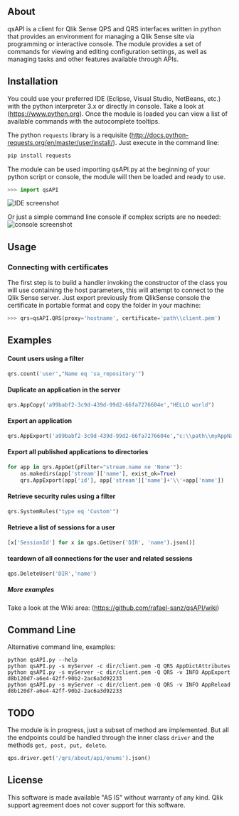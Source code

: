 ## About
qsAPI is a client for Qlik Sense QPS and QRS interfaces written in python that provides an environment for managing a Qlik Sense site via programming or interactive console. The module provides a set of commands for viewing and editing configuration settings, as well as managing tasks and other features available through APIs.

## Installation
You could use your preferred IDE (Eclipse, Visual Studio, NetBeans, etc.) with the python interpreter 3.x or directly in console. Take a look at (https://www.python.org). Once the module is loaded you can view a list of available commands with the autocomplete tooltips.

The python `requests` library is a requisite (http://docs.python-requests.org/en/master/user/install/). Just execute in the command line:
```python
pip install requests
```
The module can be used importing qsAPI.py at the beginning of your python script or console, the module will then be loaded and ready to use.
```python
>>> import qsAPI
```

![IDE screenshot](https://raw.githubusercontent.com/rafael-sanz/qsAPI/master/qsAPI.png)


Or just a simple command line console if complex scripts are no needed: 
![console screenshot](https://raw.githubusercontent.com/rafael-sanz/qsAPI/master/qsAPI_console.png)


## Usage
### Connecting with certificates
The first step is to build a handler invoking the constructor of the class you will use containing the host parameters, this will attempt to connect to the Qlik Sense server. Just export previously from QlikSense console the certificate in portable format and copy the folder in your machine:
```python
>>> qrs=qsAPI.QRS(proxy='hostname', certificate='path\\client.pem')
```
## Examples
#### Count users using a filter
```python
qrs.count('user',"Name eq 'sa_repository'")
```
#### Duplicate an application in the server
```python
qrs.AppCopy('a99babf2-3c9d-439d-99d2-66fa7276604e',"HELLO world")
```
#### Export an application
```python
qrs.AppExport('a99babf2-3c9d-439d-99d2-66fa7276604e',"c:\\path\\myAppName.qvf")
```

#### Export all published applications to directories
```python
for app in qrs.AppGet(pFilter="stream.name ne 'None'"):
	os.makedirs(app['stream']['name'], exist_ok=True)
	qrs.AppExport(app['id'], app['stream']['name']+'\\'+app['name'])
```

#### Retrieve security rules using a filter
```python
qrs.SystemRules("type eq 'Custom'")
```

#### Retrieve a list of sessions for a user
```python
[x['SessionId'] for x in qps.GetUser('DIR', 'name').json()]
```
#### teardown of all connections for the user and related sessions
```python
qps.DeleteUser('DIR','name')
```

##### More examples
Take a look at the Wiki area: (https://github.com/rafael-sanz/qsAPI/wiki)


## Command Line
Alternative command line, examples:
```
python qsAPI.py --help
python qsAPI.py -s myServer -c dir/client.pem -Q QRS AppDictAttributes
python qsAPI.py -s myServer -c dir/client.pem -Q QRS -v INFO AppExport d8b120d7-a6e4-42ff-90b2-2ac6a3d92233 
python qsAPI.py -s myServer -c dir/client.pem -Q QRS -v INFO AppReload d8b120d7-a6e4-42ff-90b2-2ac6a3d92233
```

## TODO
The module is in progress, just a subset of method are implemented. But all the endpoints could be handled through the inner class `driver` and the methods `get, post, put, delete`.
```python
qps.driver.get('/qrs/about/api/enums').json()
```

## License
This software is made available "AS IS" without warranty of any kind. Qlik support agreement does not cover support for this software.
